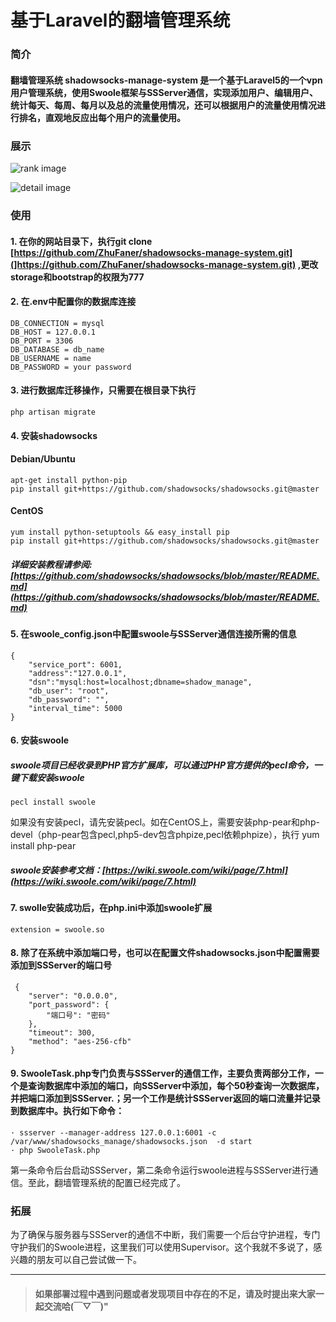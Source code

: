 # 基于Laravel的翻墙管理系统
### 简介

#### 翻墙管理系统 **shadowsocks-manage-system** 是一个基于Laravel5的一个vpn用户管理系统，使用Swoole框架与SSServer通信，实现添加用户、编辑用户、统计每天、每周、每月以及总的流量使用情况，还可以根据用户的流量使用情况进行排名，直观地反应出每个用户的流量使用。  
### 展示
![rank image](https://raw.githubusercontent.com/ZhuFaner/shadowsocks-manage-system/master/public/image/rank.png)  

![detail image](https://raw.githubusercontent.com/ZhuFaner/shadowsocks-manage-system/master/public/image/detail.png)  
### 使用  

#### 1. 在你的网站目录下，执行git clone [https://github.com/ZhuFaner/shadowsocks-manage-system.git](]https://github.com/ZhuFaner/shadowsocks-manage-system.git) ,更改storage和bootstrap的权限为777
#### 2. 在.env中配置你的数据库连接
    DB_CONNECTION = mysql  
    DB_HOST = 127.0.0.1  
    DB_PORT = 3306
    DB_DATABASE = db_name
    DB_USERNAME = name
    DB_PASSWORD = your password  
#### 3. 进行数据库迁移操作，只需要在根目录下执行
	php artisan migrate  
#### 4. 安装shadowsocks
#### Debian/Ubuntu
    apt-get install python-pip
    pip install git+https://github.com/shadowsocks/shadowsocks.git@master
#### CentOS
	yum install python-setuptools && easy_install pip
	pip install git+https://github.com/shadowsocks/shadowsocks.git@master
##### 详细安装教程请参阅: [https://github.com/shadowsocks/shadowsocks/blob/master/README.md](https://github.com/shadowsocks/shadowsocks/blob/master/README.md)
#### 5. 在swoole_config.json中配置swoole与SSServer通信连接所需的信息
	{  
		"service_port": 6001,  
		"address":"127.0.0.1",
		"dsn":"mysql:host=localhost;dbname=shadow_manage",
		"db_user": "root",
		"db_password": "",
		"interval_time": 5000
	}
#### 6. 安装swoole
##### swoole项目已经收录到PHP官方扩展库，可以通过PHP官方提供的pecl命令，一键下载安装swoole  
	pecl install swoole
如果没有安装pecl，请先安装pecl。如在CentOS上，需要安装php-pear和php-devel（php-pear包含pecl,php5-dev包含phpize,pecl依赖phpize），执行
	yum install php-pear
##### swoole安装参考文档：[https://wiki.swoole.com/wiki/page/7.html](https://wiki.swoole.com/wiki/page/7.html)

#### 7. swolle安装成功后，在php.ini中添加swoole扩展
	extension = swoole.so
	
#### 8. 除了在系统中添加端口号，也可以在配置文件shadowsocks.json中配置需要添加到SSServer的端口号
	 {
	    "server": "0.0.0.0",
	    "port_password": {
	        "端口号": "密码"
	    },
	    "timeout": 300,
	    "method": "aes-256-cfb"
    }
#### 9. SwooleTask.php专门负责与SSServer的通信工作，主要负责两部分工作，一个是查询数据库中添加的端口，向SSServer中添加，每个50秒查询一次数据库，并把端口添加到SSServer.；另一个工作是统计SSServer返回的端口流量并记录到数据库中。执行如下命令：
	· ssserver --manager-address 127.0.0.1:6001 -c /var/www/shadowsocks_manage/shadowsocks.json  -d start  
	· php SwooleTask.php
第一条命令后台启动SSServer，第二条命令运行swoole进程与SSServer进行通信。至此，翻墙管理系统的配置已经完成了。

### 拓展
为了确保与服务器与SSServer的通信不中断，我们需要一个后台守护进程，专门守护我们的Swoole进程，这里我们可以使用Supervisor。这个我就不多说了，感兴趣的朋友可以自己尝试做一下。  
  

---  
>#### 如果部署过程中遇到问题或者发现项目中存在的不足，请及时提出来大家一起交流哈(￣▽￣)"

